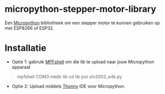 # micropython-stepper-motor-library
Een <a href="http://micropython.readthedocs.io/" target="_blank">Micropython</a> bibliotheek om een stepper motor te kunnen gebruiken op met ESP8266 of ESP32.

# Installatie
 - Optie 1: gebruik <a href="https://pypi.org/project/mpfshell/">MPFshell</a> om die lib te upload naar jouw Micropython apparaat
 > mpfshell COM3
 > mkdir lib
 > cd lib
 > put uln2003_e4k.py

- Optie 2: Upload middels <a href="https://thonny.org/">Thonny</a> IDE voor Micropython.

